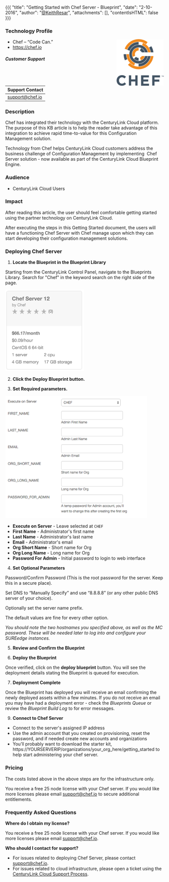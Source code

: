{{{
  "title": "Getting Started with Chef Server - Blueprint",
  "date": "2-10-2016",
  "author": "<a href='https://twitter.com/KeithResar'>@KeithResar</a>",
  "attachments": [],
  "contentIsHTML": false
}}}



### Technology Profile

<img src="../../images/chef/chef-logo.png" style="border:0;float:right;max-width: 150px;">

* Chef – “Code Can.”
* https://chef.io



##### Customer Support

|Support Contact   	|
|:-	|
|support@chef.io   	|


### Description

Chef has integrated their technology with the CenturyLink Cloud platform.  The purpose of this KB article is to help the reader 
take advantage of this integration to achieve rapid time-to-value for this Configuration Management solution.

Technology from Chef helps CenturyLink Cloud customers address the business challenge of Configuration Management by implementing 
Chef Server solution - now available as part of the CenturyLink Cloud Blueprint Engine.


### Audience

* CenturyLink Cloud Users 


### Impact

After reading this article, the user should feel comfortable getting started using the partner technology on CenturyLink Cloud.

After executing the steps in this Getting Started document, the users will have a functioning Chef Server with Chef manage upon which 
they can start developing their configuration management solutions.


### Deploying Chef Server


1. **Locate the Blueprint in the Blueprint Library**

 Starting from the CenturyLink Control Panel, navigate to the Blueprints Library. Search for "Chef" in the keyword search on the right side of the page.

  <img src="../../images/chef/cluster_blueprint_tile.png" style="border:0;max-width:250px;">

2. **Click the Deploy Blueprint button.**

3. **Set Required parameters.**

  <img src="../../images/chef/deploy_parameters.png" style="max-width:450px;">

  * **Execute on Server** - Leave selected at `CHEF`
  * **First Name** - Administrator's first name
  * **Last Name** - Administrator's last name
  * **Email** - Administrator's email
  * **Org Short Name** - Short name for Org
  * **Org Long Name** - Long name for Org
  * **Password For Admin** - Initial password to login to web interface

4. **Set Optional Parameters**

  Password/Confirm Password (This is the root password for the server. Keep this in a secure place).  

  Set DNS to “Manually Specify” and use “8.8.8.8” (or any other public DNS server of your choice).

  Optionally set the server name prefix.

  The default values are fine for every other option.

  *You should note the two hostnames you specified above, as well as the MC password. These 
  will be needed later to log into and configure your SUREedge instances.*

5. **Review and Confirm the Blueprint**

6. **Deploy the Blueprint**

  Once verified, click on the **deploy blueprint** button. You will see the deployment details stating the Blueprint is queued for execution.

7. **Deployment Complete**

  Once the Blueprint has deployed you will receive an email confirming the newly deployed assets within a few minutes.  If you do not receive an email you may have had a deployment error - check the *Blueprints Queue* or review the *Blueprint Build Log* to for error messages.

9. **Connect to Chef Server**

 * Connect to the server's assigned IP address
 * Use the admin account that you created on provisioning, reset the password, and if needed create new accounts and organizations
 * You’ll probably want to download the starter kit, https://YOURSERVERIP/organizations/your_org_here/getting_started to help start 
   administering your chef server.


### Pricing

The costs listed above in the above steps are for the infrastructure only.

You receive a free 25 node license with your Chef server. If you would like more licenses please email support@chef.io 
to secure additional entitlements.


### Frequently Asked Questions

**Where do I obtain my license?**

You receive a free 25 node license with your Chef server. If you would like more licenses please email support@chef.io.


**Who should I contact for support?**

* For issues related to deploying Chef Server, please contact support@chef.io.
* For issues related to cloud infrastructure, please open a ticket using the [CenturyLink Cloud Support Process](../../Support/how-do-i-report-a-support-issue.md).


